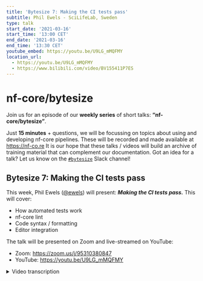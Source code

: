```yaml
---
title: 'Bytesize 7: Making the CI tests pass'
subtitle: Phil Ewels - SciLifeLab, Sweden
type: talk
start_date: '2021-03-16'
start_time: '13:00 CET'
end_date: '2021-03-16'
end_time: '13:30 CET'
youtube_embed: https://youtu.be/U9LG_mMQFMY
location_url:
  - https://youtu.be/U9LG_mMQFMY
  - https://www.bilibili.com/video/BV155411P7ES
---
```


# nf-core/bytesize

Join us for an episode of our **weekly series** of short talks: **“nf-core/bytesize”**.

Just **15 minutes** + questions, we will be focussing on topics about using and developing nf-core pipelines.
These will be recorded and made available at <https://nf-co.re>
It is our hope that these talks / videos will build an archive of training material that can complement our documentation. Got an idea for a talk? Let us know on the [`#bytesize`](https://nfcore.slack.com/channels/bytesize) Slack channel!

## Bytesize 7: Making the CI tests pass

This week, Phil Ewels ([@ewels](http://github.com/ewels/)) will present: _**Making the CI tests pass.**_
This will cover:

- How automated tests work
- nf-core lint
- Code syntax / formatting
- Editor integration

The talk will be presented on Zoom and live-streamed on YouTube:

- Zoom: <https://zoom.us/j/95310380847>
- YouTube: <https://youtu.be/U9LG_mMQFMY>

<details markdown="1"><summary>Video transcription</summary>

:::note
This text has been edited to make it suitable for reading
:::

The talk today is going to be less slides and more focused on a live demonstration because it’s probably best to learn this by doing. So please bear with me.

So a quick introduction. What is CI? CI stands for continuous integration, and basically that’s just another way of saying automated tests.

So every time we push a change to the code for any repository that has it set up, push a change to Github, do a `git commit` or a `git push`, that triggers some sort of CI. This will typically result in a test being run and a report that indicates whether that test has passed or failed.

[1:46](https://youtu.be/U9LG_mMQFMY?list=PL3xpfTVZLcNiSvvPWORbO32S1WDJqKp1e&t=109) The test itself is run by a dedicated service; the ones that have been most popular in the open source community are ones called Travis CI, which we used to use years ago on nf-core, Circle CI, which is used quite a lot and I think Sarek and BioConda use it, and then there’s the one we use at nf-core called GitHub Actions.

[2:46](https://youtu.be/U9LG_mMQFMY?list=PL3xpfTVZLcNiSvvPWORbO32S1WDJqKp1e&t=166) GitHub Actions is an added feature of GitHub itself, as an opt-in. Now these are super-flexible and powerful. It’s not just tests that you can run, but all kinds of different things. It doesn’t have to be code changes, you can have events such as opening a pull request, making a release, or even clicking a button on Github webpage if that’s configured.

So lots of different inputs to trigger things and we can have lots of different things that result. This is what I’ll cover during this talk today.

[3:12](https://youtu.be/U9LG_mMQFMY?list=PL3xpfTVZLcNiSvvPWORbO32S1WDJqKp1e&t=193) So you’ve likely often heard about continuous integration as CI/CD. CD is continuous deployment, which is the second part.

[3:34](https://youtu.be/U9LG_mMQFMY?list=PL3xpfTVZLcNiSvvPWORbO32S1WDJqKp1e&t=215) I’m just going to go into the live demo directory. I’m hoping it’s going to go better than the Tesla demo in the gif on the right here.

[3:52](https://youtu.be/U9LG_mMQFMY?list=PL3xpfTVZLcNiSvvPWORbO32S1WDJqKp1e&t=232) So, here is a pipeline. This is an nf-core pipeline. We have a special one actually, called the test pipeline. For all purposes, it behaves exactly like every other nf-core pipeline, so we can use it as a test-bed to check the code.

[4:11](https://youtu.be/U9LG_mMQFMY?list=PL3xpfTVZLcNiSvvPWORbO32S1WDJqKp1e&t=251) I should note that much of what I’m going to demonstrate here revolves around the nf-core tools helper package and we have a big release stacked up and ready to go.

[4:34](https://youtu.be/U9LG_mMQFMY?list=PL3xpfTVZLcNiSvvPWORbO32S1WDJqKp1e&t=274) As a a result, the demo I will be showing you will be with version 1.13 dev, which is about to become version 1.13 stable. That’s why things are a bit funny here [4:43](https://youtu.be/U9LG_mMQFMY?list=PL3xpfTVZLcNiSvvPWORbO32S1WDJqKp1e&t=283).

[4:46](https://youtu.be/U9LG_mMQFMY?list=PL3xpfTVZLcNiSvvPWORbO32S1WDJqKp1e&t=286) Then if you try and replicate what I’m doing right now with the production, with the main stable tag, it won’t work yet. But hopefully when we release this.

[4:52](https://youtu.be/U9LG_mMQFMY?list=PL3xpfTVZLcNiSvvPWORbO32S1WDJqKp1e&t=292) So anyway I’ve got my nf-core/pipeline here, and I’ve made some changes such as updating the `CHANGELOG` here [5:00](https://youtu.be/U9LG_mMQFMY?list=PL3xpfTVZLcNiSvvPWORbO32S1WDJqKp1e&t=301).

[5:06](https://youtu.be/U9LG_mMQFMY?list=PL3xpfTVZLcNiSvvPWORbO32S1WDJqKp1e&t=306) I’ve forked this pipeline, so you can see this is my Github username, and this is this pipeline that you can see is forked from the main one.

[5:13](https://youtu.be/U9LG_mMQFMY?list=PL3xpfTVZLcNiSvvPWORbO32S1WDJqKp1e&t=312) I’ve actually just pushed my change before the talk started, so if I go to the list of commits [5:16](https://youtu.be/U9LG_mMQFMY?list=PL3xpfTVZLcNiSvvPWORbO32S1WDJqKp1e&t=318), you will see the latest commit that I pushed here [5:21](https://youtu.be/U9LG_mMQFMY?list=PL3xpfTVZLcNiSvvPWORbO32S1WDJqKp1e&t=321).

[5:23](https://youtu.be/U9LG_mMQFMY?list=PL3xpfTVZLcNiSvvPWORbO32S1WDJqKp1e&t=323) If I remove a bunch of to-do things, this is pushed to GitHub [5:30](https://youtu.be/U9LG_mMQFMY?list=PL3xpfTVZLcNiSvvPWORbO32S1WDJqKp1e&t=330), and you will see that next to each one of the commits here in this log is a little tick or a cross. These are a summary of all the different tests. I can click on this little tick [5:42](https://youtu.be/U9LG_mMQFMY?list=PL3xpfTVZLcNiSvvPWORbO32S1WDJqKp1e&t=342) wherever I see it, and I’ll see a list of the different tests.

[5:46](https://youtu.be/U9LG_mMQFMY?list=PL3xpfTVZLcNiSvvPWORbO32S1WDJqKp1e&t=346) You see here that I’m being told that some of the CI tests are not successful.

Now if I jump here [5:51](https://youtu.be/U9LG_mMQFMY?list=PL3xpfTVZLcNiSvvPWORbO32S1WDJqKp1e&t=351), I can actually go through to this panel [5:53](https://youtu.be/U9LG_mMQFMY?list=PL3xpfTVZLcNiSvvPWORbO32S1WDJqKp1e&t=353), which is a part of Github actions and it tells me all the different tests which are running.

Now I can see a breakdown of all the different tests [5:58](https://youtu.be/U9LG_mMQFMY?list=PL3xpfTVZLcNiSvvPWORbO32S1WDJqKp1e&t=358), and whether they worked or not.

[6:03](https://youtu.be/U9LG_mMQFMY?list=PL3xpfTVZLcNiSvvPWORbO32S1WDJqKp1e&t=363) The one that’s jumped to this Markdown one, and this is a part of a group of nf-core linting.

What this does is that it looks over markdown code, which is written and we validate it against a code formatting check.

This is something we added a little while ago, and it doesn’t really matter how you do your markdown. In practical terms, it renders the same when people read it.

But it’s really helpful for us to code in a standardised way because we have so many contributors with nf-core.

It allows us to follow some sort of common guideline, and so we make heavy use of what we call code linters or code formatters, and this is what we are running into here [6:42](https://youtu.be/U9LG_mMQFMY?list=PL3xpfTVZLcNiSvvPWORbO32S1WDJqKp1e&t=402).

If you’re new to nf-core, it’s likely that you’ll hit this if you haven’t used it before. You’ll just add something to a `CHANGELOG` and it’ll look fine to you. Then you’ll push it and see a test failing.

So what this test does is it runs a command called ´markdownlint´ [6:56](https://youtu.be/U9LG_mMQFMY?list=PL3xpfTVZLcNiSvvPWORbO32S1WDJqKp1e&t=416), which is a package on [npm](https://www.npmjs.com/package/markdownlint) which you can install yourself.

[7:00](https://youtu.be/U9LG_mMQFMY?list=PL3xpfTVZLcNiSvvPWORbO32S1WDJqKp1e&t=420) You can see all the different stages of this and the bit that’s failed its run. I can also see that the command has run.

[7:06](https://youtu.be/U9LG_mMQFMY?list=PL3xpfTVZLcNiSvvPWORbO32S1WDJqKp1e&t=426) So I can run this locally if I want to, and it should give me exactly the same output.

[7:11](https://youtu.be/U9LG_mMQFMY?list=PL3xpfTVZLcNiSvvPWORbO32S1WDJqKp1e&t=431) And you can see that it says on this file `CHANGELOG` on line 6, that there’s something wrong with this rule in this linting tool where it says headings should be surrounded by blank lines.

[7:28](https://youtu.be/U9LG_mMQFMY?list=PL3xpfTVZLcNiSvvPWORbO32S1WDJqKp1e&t=448) You can write markdown or .yml or these other linters that we have and just see if it fails and then fix it manually, but that’s kind of dull.

[7:43](https://youtu.be/U9LG_mMQFMY?list=PL3xpfTVZLcNiSvvPWORbO32S1WDJqKp1e&t=463) So what we recommend is to set these up on the command line yourself, and all these tools have options to fix these things in place. But even better is to install plugins, which are a part of your browser.

[7:52](https://youtu.be/U9LG_mMQFMY?list=PL3xpfTVZLcNiSvvPWORbO32S1WDJqKp1e&t=473) So I have a plugin for vscode, which is what I am using here (and is fair for markdown linting).

[7:58](https://youtu.be/U9LG_mMQFMY?list=PL3xpfTVZLcNiSvvPWORbO32S1WDJqKp1e&t=478) In fact that is why I have this wiggly line along here because it says there’s something wrong with it. But best of all, it has automatic formatting built-in.

So if I save this file [8:06](https://youtu.be/U9LG_mMQFMY?list=PL3xpfTVZLcNiSvvPWORbO32S1WDJqKp1e&t=486), it fixes it for me automatically. I didn’t need to do anything.

So once you have your environment set up like this [8:10](https://youtu.be/U9LG_mMQFMY?list=PL3xpfTVZLcNiSvvPWORbO32S1WDJqKp1e&t=490), you just kind of forget about it and it always works because every time you hit save, it automatically fixes everything for you.

So I recommend setting this up. We’ve recently done set this extension pack up (with included extensions), and one of them is called `markdownlint`.

[8:35](https://youtu.be/U9LG_mMQFMY?list=PL3xpfTVZLcNiSvvPWORbO32S1WDJqKp1e&t=515) So if you just type in nf-core into the vscode package, you find this [8:39](https://youtu.be/U9LG_mMQFMY?list=PL3xpfTVZLcNiSvvPWORbO32S1WDJqKp1e&t=519).

Install it and activate all the things. One of them will be markdown, and you’ll get this kind of magic behaviour.

[8:46](https://youtu.be/U9LG_mMQFMY?list=PL3xpfTVZLcNiSvvPWORbO32S1WDJqKp1e&t=526) OK, so that’s fixed. If I go back and say `git status` [8:52](https://youtu.be/U9LG_mMQFMY?list=PL3xpfTVZLcNiSvvPWORbO32S1WDJqKp1e&t=532), and I can do `git diff CHANGELOG.md` [8:56](https://youtu.be/U9LG_mMQFMY?list=PL3xpfTVZLcNiSvvPWORbO32S1WDJqKp1e&t=536), and there you go, there’s my extra white line [8:58](https://youtu.be/U9LG_mMQFMY?list=PL3xpfTVZLcNiSvvPWORbO32S1WDJqKp1e&t=538),`fix markdownlint`, let’s push that change and we’ll see if that makes everything happy.

[9:09](https://youtu.be/U9LG_mMQFMY?list=PL3xpfTVZLcNiSvvPWORbO32S1WDJqKp1e&t=549) Go back to my pipeline, and now I can click on actions here [9:12](https://youtu.be/U9LG_mMQFMY?list=PL3xpfTVZLcNiSvvPWORbO32S1WDJqKp1e&t=552), and I’ll just see everything that runs.

You can see that this is a new action named after the commit running here [9:16](https://youtu.be/U9LG_mMQFMY?list=PL3xpfTVZLcNiSvvPWORbO32S1WDJqKp1e&t=556), or I can go to the little status icon next to the commit itself, and you can see this is still running at the moment, but I can click on it and see it running in real time.

[9:30](https://youtu.be/U9LG_mMQFMY?list=PL3xpfTVZLcNiSvvPWORbO32S1WDJqKp1e&t=570) So it’s just installed markdown lint and it has run markdown lint, and there is no output, which is a good thing.

[9:35](https://youtu.be/U9LG_mMQFMY?list=PL3xpfTVZLcNiSvvPWORbO32S1WDJqKp1e&t=575) And now I have a green tick next to markdown, so we have solved problem number one.

[9:43](https://youtu.be/U9LG_mMQFMY?list=PL3xpfTVZLcNiSvvPWORbO32S1WDJqKp1e&t=583) So the first class of continuous integration tests that we have is code linting or markdown yml, they’re all the same. Set up in your code editor and forget about it.

[9:54](https://youtu.be/U9LG_mMQFMY?list=PL3xpfTVZLcNiSvvPWORbO32S1WDJqKp1e&t=594) If you’re writing with nf-core/tools, there’s one for python as well, which is called [black](https://pypi.org/project/black/), but they’ll do the same thing.

[9:54](https://youtu.be/U9LG_mMQFMY?list=PL3xpfTVZLcNiSvvPWORbO32S1WDJqKp1e&t=598) Now there’s some other tests to be run, which are not quite as trivial, and the most important one is the nf-core one, which is the one we’ve built ourselves for the community.

[10:10](https://youtu.be/U9LG_mMQFMY?list=PL3xpfTVZLcNiSvvPWORbO32S1WDJqKp1e&t=610) This has been around since the start of nf-core and what we realised was that it was almost impossible to manually check that everyone was adhering to all the guidelines and best practices exactly as we wanted.

It was just too easy to miss stuff. So we like automation and have built a tool that checks the code in your pipeline. We update this continuously and that means that every time there’s a new release, it will come up with new tests. So pipeline developers, your CI test might fail until you’ve updated your pipeline.

[10:44](https://youtu.be/U9LG_mMQFMY?list=PL3xpfTVZLcNiSvvPWORbO32S1WDJqKp1e&t=644) That’s what we want. So here, you can see an example of a pipeline that has run this test and failed. So I can click on it and we can see the results now.

[10:55](https://youtu.be/U9LG_mMQFMY?list=PL3xpfTVZLcNiSvvPWORbO32S1WDJqKp1e&t=655) This is a command line tool and you can also run this locally.

[11:02](https://youtu.be/U9LG_mMQFMY?list=PL3xpfTVZLcNiSvvPWORbO32S1WDJqKp1e&t=662) So if I go to the pipeline and do `nf-core lint` and give it the pipeline directory, in this case a dot, it runs all the checks and does a few things about Conda packages and things and figures that out.

[11:21](https://youtu.be/U9LG_mMQFMY?list=PL3xpfTVZLcNiSvvPWORbO32S1WDJqKp1e&t=681) We get the same results here.

[11:23](https://youtu.be/U9LG_mMQFMY?list=PL3xpfTVZLcNiSvvPWORbO32S1WDJqKp1e&t=683) I recommend running this locally, just to check. One of the really nice things is that the output here has interactive hyperlinks built into it.

[11:34](https://youtu.be/U9LG_mMQFMY?list=PL3xpfTVZLcNiSvvPWORbO32S1WDJqKp1e&t=694) So if I hold down `command` on a Mac keyboard or `control` on Linux or a PC, you can see that these are actual links.

[11:43](https://youtu.be/U9LG_mMQFMY?list=PL3xpfTVZLcNiSvvPWORbO32S1WDJqKp1e&t=703) So if I want to find out more about what this is, it will take me to an nf-core webpage about this specific type of test.

[11:57](https://youtu.be/U9LG_mMQFMY?list=PL3xpfTVZLcNiSvvPWORbO32S1WDJqKp1e&t=717) We’ve updated this, so the soft-link didn’t work, but you can see long documentation about all of the different nf-core tests that we have here.

[12:06](https://youtu.be/U9LG_mMQFMY?list=PL3xpfTVZLcNiSvvPWORbO32S1WDJqKp1e&t=726) This is something we’ve just rebuilt extensively in this release. That’s how all this automatic linting works, but you can go to the nf-core website to figure out all of the reasoning behind each test and how to fix it.

[12:17](https://youtu.be/U9LG_mMQFMY?list=PL3xpfTVZLcNiSvvPWORbO32S1WDJqKp1e&t=737) Some of them are not super obvious, so we can go through it step-by-step.

[12:24](https://youtu.be/U9LG_mMQFMY?list=PL3xpfTVZLcNiSvvPWORbO32S1WDJqKp1e&t=744) There’s some stuff here that is brand new for this release, which is nice to talk about as well.

[12:29](https://youtu.be/U9LG_mMQFMY?list=PL3xpfTVZLcNiSvvPWORbO32S1WDJqKp1e&t=749) The bottom-up we have some stuff. We have a lot of tests passed, which is great.

[12:35](https://youtu.be/U9LG_mMQFMY?list=PL3xpfTVZLcNiSvvPWORbO32S1WDJqKp1e&t=755) By default, there’s a flag if you actually want to see every single test pass. But most of the time you don’t care.

[12:58](https://youtu.be/U9LG_mMQFMY?list=PL3xpfTVZLcNiSvvPWORbO32S1WDJqKp1e&t=778) When you create a new pipeline, you will see lots of things here. So these are not going to give you a little red cross but it’s good to cut that list down.

[13:12](https://youtu.be/U9LG_mMQFMY?list=PL3xpfTVZLcNiSvvPWORbO32S1WDJqKp1e&t=793) In this version of the tools, we have the ability to ignore link tests, which is a very much requested feature.

[13:20](https://youtu.be/U9LG_mMQFMY?list=PL3xpfTVZLcNiSvvPWORbO32S1WDJqKp1e&t=800) So I actually have a file in the root of my pipeline here. If I do `ls -a` to reveal all the hidden files, and then I do `cat.nf-core lint`, and you can see that I’ve specified in this config file and tools that the lint test (called files unchanged), should ignore this specific file.

That’s great because I’ve edited this and it would be failing anyway. But instead, it’s recognised this and ignored the file from this test.

[13:45](https://youtu.be/U9LG_mMQFMY?list=PL3xpfTVZLcNiSvvPWORbO32S1WDJqKp1e&t=825) You can fully ignore any lint tests now and you can customise which parts of certain tests such as which files to ignore on that level.

This is really powerful, especially if you are using nf-core/tools but are doing your own pipeline that has got nothing to do with nf-core.

[14:02](https://youtu.be/U9LG_mMQFMY?list=PL3xpfTVZLcNiSvvPWORbO32S1WDJqKp1e&t=842) You can see the problem here is that something failed.

[14:06](https://youtu.be/U9LG_mMQFMY?list=PL3xpfTVZLcNiSvvPWORbO32S1WDJqKp1e&t=846) There’s a test called `files_unchanged`, which checks whether files match the template, and it says that something has been edited in this file.

[14:15](https://youtu.be/U9LG_mMQFMY?list=PL3xpfTVZLcNiSvvPWORbO32S1WDJqKp1e&t=855) So basically this file shouldn’t be touched, so that’s wrong.

[14:19](https://youtu.be/U9LG_mMQFMY?list=PL3xpfTVZLcNiSvvPWORbO32S1WDJqKp1e&t=859) One of my favourite new features for this version of the release is that `nf-core lint` now has a --fix, which is going to save everyone so much time.

So before, you would have had to figure out, read the documentation, figure out, go look in the template, see what it should look like and then try to fix it yourself.

[14:34](https://youtu.be/U9LG_mMQFMY?list=PL3xpfTVZLcNiSvvPWORbO32S1WDJqKp1e&t=874) So now I can just say that I’d like to fix this test called `files_unchanged`. I can run linting again, and this time it’s going to not only spot them but also fix them.

[14:47](https://youtu.be/U9LG_mMQFMY?list=PL3xpfTVZLcNiSvvPWORbO32S1WDJqKp1e&t=887) I don’t have any tests failing now and you can see that I fixed this test. If I do get status, you can see it’s actually modified one of these files and if I could get this, you can see that I had this extra line that I had written in here.

[14:56](https://youtu.be/U9LG_mMQFMY?list=PL3xpfTVZLcNiSvvPWORbO32S1WDJqKp1e&t=899), and it’s deleted.

[15:01](https://youtu.be/U9LG_mMQFMY?list=PL3xpfTVZLcNiSvvPWORbO32S1WDJqKp1e&t=901) So now it’s matching the template and everything works.

[15:06](https://youtu.be/U9LG_mMQFMY?list=PL3xpfTVZLcNiSvvPWORbO32S1WDJqKp1e&t=906) So now if I commit this, this little red cross will hopefully turn into a green tick for the nf-core/tools.

[15:18](https://youtu.be/U9LG_mMQFMY?list=PL3xpfTVZLcNiSvvPWORbO32S1WDJqKp1e&t=918) You can see that I could have also fixed the `Conda` updates, which is just a nice and fast way to update all of the different `Conda` packages, but I chose not to do that this time.

[15:29](https://youtu.be/U9LG_mMQFMY?list=PL3xpfTVZLcNiSvvPWORbO32S1WDJqKp1e&t=929) This only works when you have no changes on your `git` repository and that means it will make whatever changes it can.

It can be quite aggressive, but if you don’t like it, you can always undo it by checking out the old code.

[15:44](https://youtu.be/U9LG_mMQFMY?list=PL3xpfTVZLcNiSvvPWORbO32S1WDJqKp1e&t=944) So if I do update this test, it gets rid of all those warnings about Conda packages.

[15:56](https://youtu.be/U9LG_mMQFMY?list=PL3xpfTVZLcNiSvvPWORbO32S1WDJqKp1e&t=956) You can see it has modified my environment file and updated all these packages.

[16:05](https://youtu.be/U9LG_mMQFMY?list=PL3xpfTVZLcNiSvvPWORbO32S1WDJqKp1e&t=965) I can always do `git checkout environment`, and I haven’t lost anything.

[16:11](https://youtu.be/U9LG_mMQFMY?list=PL3xpfTVZLcNiSvvPWORbO32S1WDJqKp1e&t=971) OK, so we go back here. Let’s see if this latest test works.

[16:27](https://youtu.be/U9LG_mMQFMY?list=PL3xpfTVZLcNiSvvPWORbO32S1WDJqKp1e&t=987) Fantastic, we’ve got the little green tick across the board! That’s what we like!

[16:32](https://youtu.be/U9LG_mMQFMY?list=PL3xpfTVZLcNiSvvPWORbO32S1WDJqKp1e&t=992) There are some little extra things that might be useful. You can see there’s a button up here [16:34](https://youtu.be/U9LG_mMQFMY?list=PL3xpfTVZLcNiSvvPWORbO32S1WDJqKp1e&t=996) for some of these tests. There isn’t for the `markdown linting` though.

[16:41](https://youtu.be/U9LG_mMQFMY?list=PL3xpfTVZLcNiSvvPWORbO32S1WDJqKp1e&t=1001) It has automatically saved the verbose log file from the linting run, so if you can’t figure something out, or you need extra information, try downloading this [16:49](https://youtu.be/U9LG_mMQFMY?list=PL3xpfTVZLcNiSvvPWORbO32S1WDJqKp1e&t=1009). It’s a massive log file that’s spitting out debug messages about how nf-core/tools is running. That might help you debug a little bit.

[17:00](https://youtu.be/U9LG_mMQFMY?list=PL3xpfTVZLcNiSvvPWORbO32S1WDJqKp1e&t=1020) Anyway, we’ve got all green tests there, so let’s open up a pull request.

[17:04](https://youtu.be/U9LG_mMQFMY?list=PL3xpfTVZLcNiSvvPWORbO32S1WDJqKp1e&t=1024) We go to the head pipeline, go to my fork, create pull requests.

[17:19](https://youtu.be/U9LG_mMQFMY?list=PL3xpfTVZLcNiSvvPWORbO32S1WDJqKp1e&t=1039) Don’t just delete all this, you should actually fill it in, but you know this is a live demo and I’m going to create a new pipeline.

[17:25](https://youtu.be/U9LG_mMQFMY?list=PL3xpfTVZLcNiSvvPWORbO32S1WDJqKp1e&t=1045) You pull request.

[17:29](https://youtu.be/U9LG_mMQFMY?list=PL3xpfTVZLcNiSvvPWORbO32S1WDJqKp1e&t=1049) So what I’ve deliberately put in here was a merged conflict because it’s something that happens quite often.

[17:35](https://youtu.be/U9LG_mMQFMY?list=PL3xpfTVZLcNiSvvPWORbO32S1WDJqKp1e&t=1055) I had said that tests can run on different event types, so the ones we’ve been looking at are push pull requests, and there’s also a pull request.

So when you open a pull request, you will have tests running on both push and pull requests, but if you have a merge conflict, nothing will run on the pull request. So you need to fix all the merge conflicts before the test will run.

[17:59](https://youtu.be/U9LG_mMQFMY?list=PL3xpfTVZLcNiSvvPWORbO32S1WDJqKp1e&t=1079) So while I was talking, some magic happened and we had github actions’ automated comment pop-up.

[18:06](https://youtu.be/U9LG_mMQFMY?list=PL3xpfTVZLcNiSvvPWORbO32S1WDJqKp1e&t=1086) I made another deliberate mistake when I opened this pull request. It is against the `master` branch. Now with nf-core/pipelines, we have only the stable released code on `master branch` because that’s the one that’s pulled by default.

[18:17](https://youtu.be/U9LG_mMQFMY?list=PL3xpfTVZLcNiSvvPWORbO32S1WDJqKp1e&t=1097) So it should have gone to the `development branch`, but it’s really easy to mess up because it’s a default.

[18:23](https://youtu.be/U9LG_mMQFMY?list=PL3xpfTVZLcNiSvvPWORbO32S1WDJqKp1e&t=1103) It happens a lot, so we get a comment that says, “Well hang on, one of the tests here failed.”

[18:31](https://youtu.be/U9LG_mMQFMY?list=PL3xpfTVZLcNiSvvPWORbO32S1WDJqKp1e&t=1111) There’s an automated test to check it, so I got a red cross and I got a comment saying this is what has happened and is what’s wrong. You don’t need to close and open your pull request again, you can just hit edit, change that to dev and we’re all good.

[18:46](https://youtu.be/U9LG_mMQFMY?list=PL3xpfTVZLcNiSvvPWORbO32S1WDJqKp1e&t=1126) So this comment won’t go away, but we can hide it and say it’s been resolved.

[18:52](https://youtu.be/U9LG_mMQFMY?list=PL3xpfTVZLcNiSvvPWORbO32S1WDJqKp1e&t=1132) This little red cross will also not disappear until I push a new commit. But I need to resolve the conflicts anyway, so let’s just do that quickly.

[19:01](https://youtu.be/U9LG_mMQFMY?list=PL3xpfTVZLcNiSvvPWORbO32S1WDJqKp1e&t=1141) If I go to the repository (and look at my remotes), I’ve got my fork set up as a remote called origin. I’ve got the main nf-core one set up as upstream.

[19:13](https://youtu.be/U9LG_mMQFMY?list=PL3xpfTVZLcNiSvvPWORbO32S1WDJqKp1e&t=1153) So I can do a `git pull upstream master`, and it tells me that I have a merge conflict.

[19:20](https://youtu.be/U9LG_mMQFMY?list=PL3xpfTVZLcNiSvvPWORbO32S1WDJqKp1e&t=1160) So if I hop into vscode, which is here, you can see the `merge conflicts` and `CHANGELOG`.

Sure enough, there are two lines, which have been added kind of in parallel, and git does not know how to merge in both. But, it’s just a `CHANGELOG`. We want both of these [19:33](https://youtu.be/U9LG_mMQFMY?list=PL3xpfTVZLcNiSvvPWORbO32S1WDJqKp1e&t=1173).

[19:34](https://youtu.be/U9LG_mMQFMY?list=PL3xpfTVZLcNiSvvPWORbO32S1WDJqKp1e&t=1174) So I can click accept both.

[19:37](https://youtu.be/U9LG_mMQFMY?list=PL3xpfTVZLcNiSvvPWORbO32S1WDJqKp1e&t=1177) There are some differences in the markdown styles here, so hopefully if I hit save, it will solve that.

[19:43](https://youtu.be/U9LG_mMQFMY?list=PL3xpfTVZLcNiSvvPWORbO32S1WDJqKp1e&t=1183) I can go back and `fix merge conflict`. This will do several things. It’s fixing a merge conflict so the pull request test will run. It’s also pushing a new change after I changed the target branch to dev.

[20:00](https://youtu.be/U9LG_mMQFMY?list=PL3xpfTVZLcNiSvvPWORbO32S1WDJqKp1e&t=1200) So the target branch test should now be passing, and we’ll see how much else is green.

[20:08](https://youtu.be/U9LG_mMQFMY?list=PL3xpfTVZLcNiSvvPWORbO32S1WDJqKp1e&t=1208) This is the point where I suspect we won’t get green across the board because of running on the development version of nf-core. I think we didn’t manage to scrape up every single test, but hopefully by the time you run this you will get all green tests at this point.

[20:39](https://youtu.be/U9LG_mMQFMY?list=PL3xpfTVZLcNiSvvPWORbO32S1WDJqKp1e&t=1239) So what I haven’t talked about so far is running workflow tests.

[20:43](https://youtu.be/U9LG_mMQFMY?list=PL3xpfTVZLcNiSvvPWORbO32S1WDJqKp1e&t=1243) So every nf-core pipeline has a way you can run it where you do `nextflow run pipeline name` and then you do `-profile test`. That runs the pipeline with a very tiny test dataset, which is downloaded from the web dynamically by an expert.

[20:57](https://youtu.be/U9LG_mMQFMY?list=PL3xpfTVZLcNiSvvPWORbO32S1WDJqKp1e&t=1257) So now basically, every single time you push or open a pull request, this test profile will be run.

[21:05](https://youtu.be/U9LG_mMQFMY?list=PL3xpfTVZLcNiSvvPWORbO32S1WDJqKp1e&t=1265) That just run the Nextflow pipeline and checks that it doesn’t crash and picks up a bunch of kind of potential problems here.

I’ve forgotten here that these tests are also quite intelligent. They check whether you have changed anything in the environment (the Docker file or Conda). If you have, then it will build a new Docker image before running the pipeline. If you haven’t, it will just pull it from Docker, which is a lot quicker.

[21:31](https://youtu.be/U9LG_mMQFMY?list=PL3xpfTVZLcNiSvvPWORbO32S1WDJqKp1e&t=1291) So we have to wait for this now to build a new Docker image, which might take too much time. But after that, you can see it’s going to install Nextflow and will then run the pipeline and check that it exits with a successful exit code.

[21:42](https://youtu.be/U9LG_mMQFMY?list=PL3xpfTVZLcNiSvvPWORbO32S1WDJqKp1e&t=1302) So that’s something you need to make sure is passing, and that can be run locally too.

[21:51](https://youtu.be/U9LG_mMQFMY?list=PL3xpfTVZLcNiSvvPWORbO32S1WDJqKp1e&t=1311) OK, so you see all your lines green and when this is all done, it will hopefully all be green as well.

[22:02](https://youtu.be/U9LG_mMQFMY?list=PL3xpfTVZLcNiSvvPWORbO32S1WDJqKp1e&t=1322) This is also something I’ve fixed for this release. So what you should start getting now is that when nf-core runs on pull requests, you should automatically get a comment.

[22:15](https://youtu.be/U9LG_mMQFMY?list=PL3xpfTVZLcNiSvvPWORbO32S1WDJqKp1e&t=1335) It would be very easy to not go into a log and see all the warnings, but we can get a summary here and see how actually we had some warnings. So this helps make those more visible and hopefully you can kind of solve those warnings.

[22:28](https://youtu.be/U9LG_mMQFMY?list=PL3xpfTVZLcNiSvvPWORbO32S1WDJqKp1e&t=1348) You’ve got some nice rendering of those same results.

[22:36](https://youtu.be/U9LG_mMQFMY?list=PL3xpfTVZLcNiSvvPWORbO32S1WDJqKp1e&t=1356) So when that all goes green, you get this screen across the board.

[22:38](https://youtu.be/U9LG_mMQFMY?list=PL3xpfTVZLcNiSvvPWORbO32S1WDJqKp1e&t=1358) You’ll need to get a pull request approval and then you will be able to take this and merge it because everything will be green.

[22:44](https://youtu.be/U9LG_mMQFMY?list=PL3xpfTVZLcNiSvvPWORbO32S1WDJqKp1e&t=1364) So that’s your continuous integration tests. There’s a Slack channel for linting, and that’s where I’d go to get help if I’ve encountered any problems with a pipeline and nf-core lint tests. Don’t suffer in silence.

</details>

